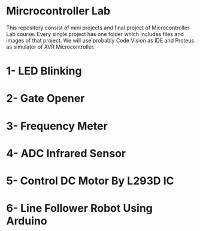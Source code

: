 # Mircrocontroller Lab


This repository consist of mini projects and final project of Microcontroller Lab course.
Every single project has one folder which includes files and images of that project.
We will use probably Code Vision as IDE and Proteus as simulator of AVR Microcontroller.


# 1- LED Blinking

# 2- Gate Opener

# 3- Frequency Meter

# 4- ADC Infrared Sensor

# 5- Control DC Motor By L293D IC

# 6- Line Follower Robot Using Arduino

